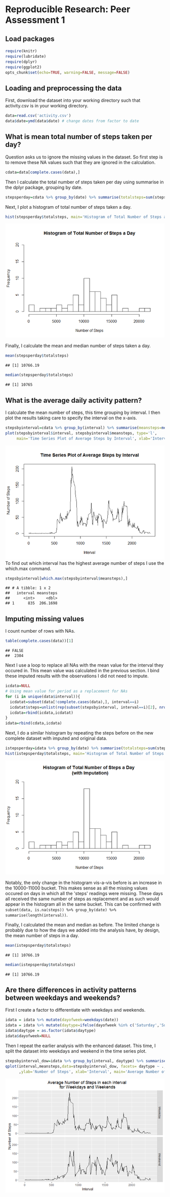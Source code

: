 # Reproducible Research: Peer Assessment 1
## Load packages

```r
require(knitr)
require(lubridate)
require(dplyr)
require(ggplot2)
opts_chunk$set(echo=TRUE, warning=FALSE, message=FALSE)
```
## Loading and preprocessing the data
First, download the dataset into your working directory such that activity.csv is in your working directory.


```r
data=read.csv('activity.csv') 
data$date=ymd(data$date) # change dates from factor to date
```

## What is mean total number of steps taken per day?

Question asks us to ignore the missing values in the dataset. So first step is to remove these NA values such that they are ignored in the calculation.


```r
cdata=data[complete.cases(data),]
```
Then I calculate the total number of steps taken per day using summarise in the dplyr package, grouping by date.


```r
stepsperday=cdata %>% group_by(date) %>% summarise(totalsteps=sum(steps))
```

Next, I plot a histogram of total number of steps taken a day.


```r
hist(stepsperday$totalsteps, main='Histogram of Total Number of Steps a Day', xlab='Number of Steps', breaks=20, ylim=c(0,20))
```

![](PA1_template_files/figure-html/unnamed-chunk-4-1.png)<!-- -->

Finally, I calculate the mean and median number of steps taken a day.

```r
mean(stepsperday$totalsteps)
```

```
## [1] 10766.19
```

```r
median(stepsperday$totalsteps)
```

```
## [1] 10765
```


## What is the average daily activity pattern?
I calculate the mean number of steps, this time grouping by interval. I then plot the results taking care to specify the interval on the x-axis.


```r
stepsbyinterval=cdata %>% group_by(interval) %>% summarise(meansteps=mean(steps))
plot(stepsbyinterval$interval, stepsbyinterval$meansteps, type='l', 
     main='Time Series Plot of Average Steps by Interval', xlab='Interval', ylab='Number of Steps')
```

![](PA1_template_files/figure-html/unnamed-chunk-6-1.png)<!-- -->
<br>
To find out which interval has the highest average number of steps I use the which.max command.


```r
stepsbyinterval[which.max(stepsbyinterval$meansteps),]
```

```
## # A tibble: 1 x 2
##   interval meansteps
##      <int>     <dbl>
## 1      835  206.1698
```
## Imputing missing values
I count number of rows with NAs.

```r
table(complete.cases(data))[1]
```

```
## FALSE 
##  2304
```

Next I use a loop to replace all NAs with the mean value for the interval they occured in. This mean value was calculated in the previous section. I bind these imputed results with the observations I did not need to impute. 


```r
icdata=NULL
# Using mean value for period as a replacement for NAs
for (i in unique(data$interval)){
  icdatat=subset(data[!complete.cases(data),], interval==i)
  icdatat$steps=unlist(rep(subset(stepsbyinterval, interval==i)[2], nrow(subset(data[!complete.cases(data),], interval==i))))
  icdata=rbind(icdata,icdatat)
}
idata=rbind(cdata,icdata)
```

Next, I do a similar histogram by repeating the steps before on the new complete dataset with imputed and original data.


```r
istepsperday=idata %>% group_by(date) %>% summarise(totalsteps=sum(steps))
hist(istepsperday$totalsteps, main='Histogram of Total Number of Steps a Day \n (with Imputation)', xlab='Number of Steps', breaks=20, ylim=c(0,20))
```

![](PA1_template_files/figure-html/unnamed-chunk-10-1.png)<!-- -->

Notably, the only change in the histogram vis-a-vis before is an increase in the 10000-11000 bucket. This makes sense as all the missing values occured on days in which all the 'steps' readings were missing. These days all received the same number of steps as replacement and as such would appear in the histogram all in the same bucket. This can be confirmed with `subset(data, is.na(steps)) %>% group_by(date) %>% summarise(length(interval))`.

Finally, I calculated the mean and median as before. The limited change is probably due to how the days we added into the analysis have, by design, the mean number of steps in a day. 

```r
mean(istepsperday$totalsteps)
```

```
## [1] 10766.19
```

```r
median(istepsperday$totalsteps)
```

```
## [1] 10766.19
```

## Are there differences in activity patterns between weekdays and weekends?
First I create a factor to differentiate with weekdays and weekends. 


```r
idata = idata %>% mutate(dayofweek=weekdays(date))
idata = idata %>% mutate(daytype=ifelse(dayofweek %in% c('Saturday','Sunday'), 'Weekend', 'Weekday'))
idata$daytype = as.factor(idata$daytype)
idata$dayofweek=NULL
```

Then I repeat the earlier analysis with the enhanced dataset. This time, I split the dataset into weekdays and weekend in the time series plot.


```r
stepsbyinterval_dow=idata %>% group_by(interval, daytype) %>% summarise(meansteps=mean(steps))
qplot(interval,meansteps,data=stepsbyinterval_dow, facets= daytype ~ ., geom='line'
      ,ylab='Number of Steps', xlab='Interval', main='Average Number of Steps in each interval \nfor Weekdays and Weekends')
```

![](PA1_template_files/figure-html/unnamed-chunk-13-1.png)<!-- -->
